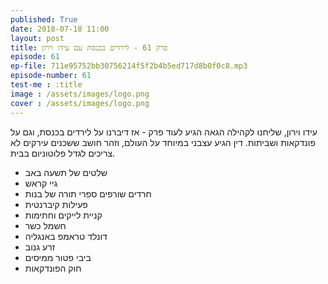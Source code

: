 ```yaml
---
published: True
date: 2018-07-18 11:00
layout: post
title: פרק 61 - לירדים בכנסת עם עידו וירון
episode: 61
ep-file: 711e95752bb30756214f5f2b4b5ed717d8b0f0c8.mp3
episode-number: 61
test-me : :title
image : /assets/images/logo.png
cover : /assets/images/logo.png
---
```

עידו וירון, שליחנו לקהילה הגאה הגיע לעוד פרק - אז דיברנו על לירדים בכנסת, וגם על פונדקאות ושביתות. דין הגיע עצבני במיוחד על העולם, וזהר חושב ששכנים עירקים לא צריכים לגדל פלוטוניום בבית.
* שלטים של תשעה באב
* גיי קראש
* חרדים שורפים ספרי תורה של בנות
* פעילות קיברנטית
* קניית לייקים וחתימות
* חשמל כשר
* דונלד טראמפ באנגליה
* זרע גנוב
* ביבי פטור ממיסים
* חוק הפונדקאות

